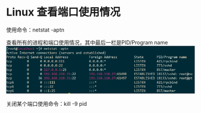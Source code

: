 # Linux 查看端口使用情况

使用命令：netstat -aptn

查看所有的进程和端口使用情况，其中最后一栏是PID/Program name
![](/imags/1.PNG)

关闭某个端口使用命令：kill -9 pid

